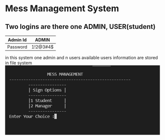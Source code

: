 # Mess Management System
## Two logins are there one ADMIN, USER(student)
Admin Id | ADMIN
---------|---------
Password | 1!2@3#4$

in this system one admin and n users available
users information are stored in file system 
![plot](./assets/im1.jpg)
